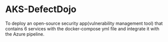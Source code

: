 # AKS-DefectDojo
To deploy an open-source security app(vulnerability management tool) that contains 6 services with the docker-compose yml file and integrate it with the Azure pipeline.
